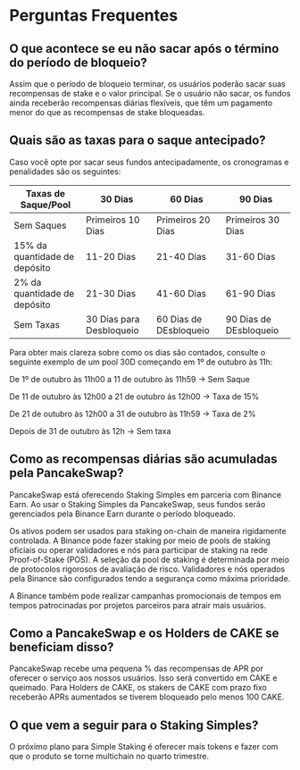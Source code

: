 # Perguntas Frequentes

## O que acontece se eu não sacar após o término do período de bloqueio?&#x20;

Assim que o período de bloqueio terminar, os usuários poderão sacar suas recompensas de stake e o valor principal. Se o usuário não sacar, os fundos ainda receberão recompensas diárias flexíveis, que têm um pagamento menor do que as recompensas de stake bloqueadas.&#x20;

## Quais são as taxas para o saque antecipado?&#x20;

Caso você opte por sacar seus fundos antecipadamente, os cronogramas e penalidades são os seguintes:

| Taxas de Saque/Pool           | 30 Dias                  | 60 Dias                | 90 Dias                |
| ----------------------------- | ------------------------ | ---------------------- | ---------------------- |
| Sem Saques                    | Primeiros 10 Dias        | Primeiros 20 Dias      | Primeiros 30 Dias      |
| 15% da quantidade de depósito | 11-20 Dias               | 21-40 Dias             | 31-60 Dias             |
| 2% da quantidade de depósito  | 21-30 Dias               | 41-60 Dias             | 61-90 Dias             |
| Sem Taxas                     | 30 Dias para Desbloqueio | 60 Dias de DEsbloqueio | 90 Dias de DEsbloqueio |

Para obter mais clareza sobre como os dias são contados, consulte o seguinte exemplo de um pool 30D começando em 1º de outubro às 11h:&#x20;

De 1º de outubro às 11h00 a 11 de outubro às 11h59 -> Sem Saque&#x20;

De 11 de outubro às 12h00 a 21 de outubro às 12h00 -> Taxa de 15%&#x20;

De 21 de outubro às 12h00 a 31 de outubro às 11h59 -> Taxa de 2%&#x20;

Depois de 31 de outubro às 12h -> Sem taxa

## Como as recompensas diárias são acumuladas pela PancakeSwap?&#x20;

PancakeSwap está oferecendo Staking Simples em parceria com Binance Earn. Ao usar o Staking Simples da PancakeSwap, seus fundos serão gerenciados pela Binance Earn durante o período bloqueado.&#x20;

Os ativos podem ser usados para staking on-chain de maneira rigidamente controlada. A Binance pode fazer staking por meio de pools de staking oficiais ou operar validadores e nós para participar de staking na rede Proof-of-Stake (POS). A seleção da pool de staking é determinada por meio de protocolos rigorosos de avaliação de risco. Validadores e nós operados pela Binance são configurados tendo a segurança como máxima prioridade.&#x20;

A Binance também pode realizar campanhas promocionais de tempos em tempos patrocinadas por projetos parceiros para atrair mais usuários.&#x20;

## Como a PancakeSwap e os Holders de CAKE se beneficiam disso?&#x20;

PancakeSwap recebe uma pequena % das recompensas de APR por oferecer o serviço aos nossos usuários. Isso será convertido em CAKE e queimado. Para Holders de CAKE, os stakers de CAKE com prazo fixo receberão APRs aumentados se tiverem bloqueado pelo menos 100 CAKE.&#x20;

## O que vem a seguir para o Staking Simples?&#x20;

O próximo plano para Simple Staking é oferecer mais tokens e fazer com que o produto se torne multichain no quarto trimestre.
